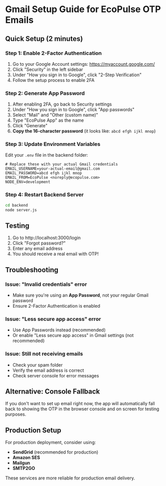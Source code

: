 # Gmail Setup Guide for EcoPulse OTP Emails

## Quick Setup (2 minutes)

### Step 1: Enable 2-Factor Authentication
1. Go to your Google Account settings: https://myaccount.google.com/
2. Click "Security" in the left sidebar
3. Under "How you sign in to Google", click "2-Step Verification"
4. Follow the setup process to enable 2FA

### Step 2: Generate App Password
1. After enabling 2FA, go back to Security settings
2. Under "How you sign in to Google", click "App passwords"
3. Select "Mail" and "Other (custom name)"
4. Type "EcoPulse App" as the name
5. Click "Generate"
6. **Copy the 16-character password** (it looks like: `abcd efgh ijkl mnop`)

### Step 3: Update Environment Variables
Edit your `.env` file in the backend folder:

```env
# Replace these with your actual Gmail credentials
EMAIL_USERNAME=your-actual-email@gmail.com
EMAIL_PASSWORD=abcd efgh ijkl mnop
EMAIL_FROM=EcoPulse <noreply@ecopulse.com>
NODE_ENV=development
```

### Step 4: Restart Backend Server
```bash
cd backend
node server.js
```

## Testing
1. Go to http://localhost:3000/login
2. Click "Forgot password?"
3. Enter any email address
4. You should receive a real email with OTP!

## Troubleshooting

### Issue: "Invalid credentials" error
- Make sure you're using an **App Password**, not your regular Gmail password
- Ensure 2-Factor Authentication is enabled

### Issue: "Less secure app access" error
- Use App Passwords instead (recommended)
- Or enable "Less secure app access" in Gmail settings (not recommended)

### Issue: Still not receiving emails
- Check your spam folder
- Verify the email address is correct
- Check server console for error messages

## Alternative: Console Fallback
If you don't want to set up email right now, the app will automatically fall back to showing the OTP in the browser console and on screen for testing purposes.

## Production Setup
For production deployment, consider using:
- **SendGrid** (recommended for production)
- **Amazon SES**
- **Mailgun**
- **SMTP2GO**

These services are more reliable for production email delivery.
